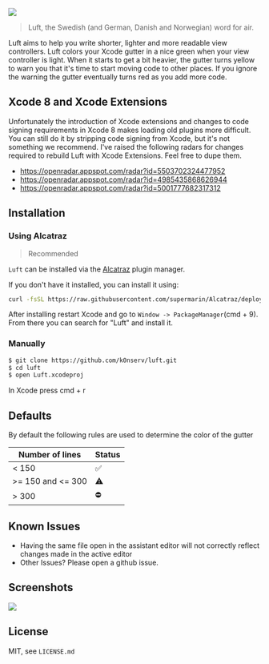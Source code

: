 ![](Resources/logo.png)

> Luft, the Swedish (and German, Danish and Norwegian) word for air.

Luft aims to help you write shorter, lighter and more readable view controllers. Luft colors your Xcode gutter in a nice green when your view controller is light. When it starts to get a bit heavier, the gutter turns yellow to warn you that it's time to start moving code to other places. If you ignore the warning the gutter eventually turns red as you add more code.

## Xcode 8 and Xcode Extensions

Unfortunately the introduction of Xcode extensions and changes to code signing requirements in Xcode 8 makes loading old plugins more difficult. You can still do it by stripping code signing from Xcode, but it's not something we recommend. I've raised the following radars for changes required to rebuild Luft with Xcode Extensions. Feel free to dupe them.

- https://openradar.appspot.com/radar?id=5503702324477952
- https://openradar.appspot.com/radar?id=4985435868626944
- https://openradar.appspot.com/radar?id=5001777682317312

## Installation

### Using Alcatraz

> Recommended

`Luft` can be installed via the [Alcatraz](http://alcatraz.io/) plugin manager.

If you don't have it installed, you can install it using:

```bash
curl -fsSL https://raw.githubusercontent.com/supermarin/Alcatraz/deploy/Scripts/install.sh | sh
```

After installing restart Xcode and go to `Window -> PackageManager`(cmd + 9). From there you can search for "Luft" and install it.

### Manually

```bash
$ git clone https://github.com/k0nserv/luft.git
$ cd luft
$ open Luft.xcodeproj
```

In Xcode press cmd + r

## Defaults

By default the following rules are used to determine the color of the gutter

| Number of lines  | Status |
|------------------|--------|
| < 150            | ✅     |
| >= 150 and <= 300| ⚠️     |
| > 300            | ⛔️     |

## Known Issues

+ Having the same file open in the assistant editor will not correctly reflect changes made in the active editor  
+ Other Issues? Please open a github issue. 

## Screenshots

![](Screenshots/screenshot.png)

## License
MIT, see `LICENSE.md`
